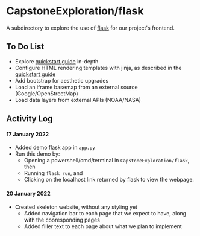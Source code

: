# CapstoneExploration/flask

A subdirectory to explore the use of [flask](https://flask.palletsprojects.com/en/2.0.x/) for our project's frontend.

## To Do List
- Explore [quickstart guide](https://flask.palletsprojects.com/en/2.0.x/quickstart/) in-depth
- Configure HTML rendering templates with jinja, as described in the [quickstart guide](https://flask.palletsprojects.com/en/2.0.x/quickstart/)
- Add bootstrap for aesthetic upgrades
- Load an iframe basemap from an external source (Google/OpenStreetMap)
- Load data layers from external APIs (NOAA/NASA)

## Activity Log

#### 17 January 2022
- Added demo flask app in `app.py`
- Run this demo by:
  - Opening a powershell/cmd/terminal in `CapstoneExploration/flask`, then
  - Running `flask run`, and
  - Clicking on the localhost link returned by flask to view the webpage.

#### 20 January 2022
- Created skeleton website, without any styling yet
  - Added navigation bar to each page that we expect to have, along with the cooresponding pages
  - Added filler text to each page about what we plan to implement
